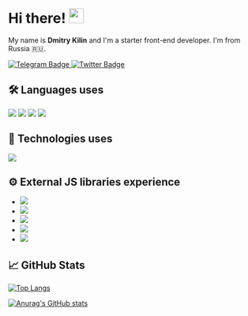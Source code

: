 # Hi there! <img src="https://raw.githubusercontent.com/MartinHeinz/MartinHeinz/master/wave.gif" width="30px" height="30px" />

My name is __Dmitry Kilin__ and I'm a starter front-end developer. I'm from Russia 🇷🇺.
<div>  
  <a href="https://t.me/dmitrykilin">
    <img src="https://img.shields.io/badge/telegram-red?style=for-the-badge&logo=telegram&logoColor=white" alt="Telegram Badge"/>
  </a>
  <a href="https://twitter.com/DimitryKilin">
    <img src="https://img.shields.io/badge/Twitter-blue?style=for-the-badge&logo=twitter&logoColor=white" alt="Twitter Badge"/>
  </a>
</div>


## 🛠️ Languages uses
![](https://img.shields.io/badge/Code-HTML5-informational?style=flat&logo=html5&logoColor=white&color=2bbc8a)
![](https://img.shields.io/badge/Code-CSS-informational?style=flat&logo=css3&logoColor=white&color=2bbc8a)
![](https://img.shields.io/badge/Code-JavaScript-informational?style=flat&logo=javascript&logoColor=white&color=2bbc8a)
![](https://img.shields.io/badge/Code-TypeScript-informational?style=flat&logo=typescript&logoColor=white&color=2bbc8a)

## 🔧 Technologies uses
![](https://img.shields.io/badge/Code-React-informational?style=flat&logo=react&logoColor=white&color=yellow)

## ⚙️ External JS libraries experience
- [![](https://img.shields.io/badge/Tools-Redux-informational?style=flat&logo=redux&logoColor=white&color=informational)](https://redux.js.org)
- ![](https://img.shields.io/badge/Tools-ReactRouter-informational?style=flat&logo=reactrouter&logoColor=white&color=informational)
- ![](https://img.shields.io/badge/Tools-ReactDnD-informational?style=flat&logo=reactdnd&logoColor=white&color=informational)
- ![](https://img.shields.io/badge/Tools-DayJS-informational?style=flat&logo=reactdnd&logoColor=white&color=informational)
- ![](https://img.shields.io/badge/Tools-LeafLet-informational?style=flat&logo=reactdnd&logoColor=white&color=informational)

## &#x1f4c8; GitHub Stats

[![Top Langs](https://github-readme-stats.vercel.app/api/top-langs/?username=kildim&layout=compact&theme=vision-friendly-dark)](https://github.com/anuraghazra/github-readme-stats)

[![Anurag's GitHub stats](https://github-readme-stats.vercel.app/api?username=kildim&theme=vision-friendly-dark)](https://github.com/anuraghazra/github-readme-stats)

